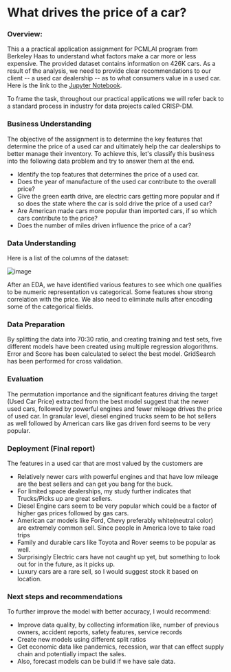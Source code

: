 # What drives the price of a car?

### Overview:

This a a practical application assignment for PCMLAI program from Berkeley Haas to understand what factors make a car more or less expensive. The provided dataset contains information on 426K cars. As a result of the analysis, we need to provide clear recommendations to our client -- a used car dealership -- as to what consumers value in a used car. Here is the link to the [Jupyter Notebook](https://github.com/svemoory/UserCarsPriceDriver_11.1/blob/main/prompt_II.ipynb).

To frame the task, throughout our practical applications we will refer back to a standard process in industry for data projects called CRISP-DM.

### Business Understanding

The objective of the assignment is to determine the key features that determine the price of a used car and ultimately help the car dealerships to better manage their inventory. To achieve this, let's classify this business into the following data problem and try to answer them at the end.

* Identify the top features that determines the price of a used car.
* Does the year of manufacture of the used car contribute to the overall price?
* Give the green earth drive, are electric cars getting more popular and if so does the state where the car is sold drive the price of a used car?
* Are American made cars more popular than imported cars, if so which cars contribute to the price?
* Does the number of miles driven influence the price of a car?

### Data Understanding

Here is a list of the columns of the dataset:

![image](https://user-images.githubusercontent.com/28323151/205938877-71b1683b-6bcb-4347-980a-fe6238b36154.png)


After an EDA, we have identified various features to see which one qualifies to be numeric representation vs categorical. Some features show strong correlation with the price. We also need to eliminate nulls after encoding some of the categorical fields.

### Data Preparation

By splitting the data into 70:30 ratio, and creating training and test sets, five different models have been created using multiple regression alogorithms. Error and Score has been calculated to select the best model. GridSearch has been performed for cross validation.

### Evaluation

The permutation importance and the significant features driving the target (Used Car Price) extracted from the best model suggest that the newer used cars, followed by powerful engines and fewer mileage drives the price of used car. In granular level, diesel engined trucks seem to be hot sellers as well followed by American cars like gas driven ford seems to be very popular.

### Deployment (Final report)
The features in a used car that are most valued by the customers are

* Relatively newer cars with powerful engines and that have low mileage are the best sellers and can get you bang for the buck.
* For limited space dealerships, my study further indicates that Trucks/Picks up are great sellers.
* Diesel Engine cars seem to be very popular which could be a factor of higher gas prices followed by gas cars.
* American car models like Ford, Chevy preferably white(neutral color) are extremely common sell. Since people in America love to take road trips
* Family and durable cars like Toyota and Rover seems to be popular as well.
* Surprisingly Electric cars have not caught up yet, but something to look out for in the future, as it picks up.
* Luxury cars are a rare sell, so I would suggest stock it based on location.

### Next steps and recommendations
To further improve the model with better accuracy, I would recommend:

* Improve data quality, by collecting information like, number of previous owners, accident reports, safety features, service records
* Create new models using different split ratios
* Get economic data like pandemics, recession, war that can effect supply chain and potentially impact the sales.
* Also, forecast models can be build if we have sale data.

